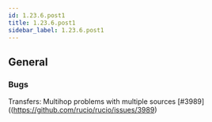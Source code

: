 ```yaml
---
id: 1.23.6.post1
title: 1.23.6.post1
sidebar_label: 1.23.6.post1
---
```


## General


### Bugs

Transfers: Multihop problems with multiple sources [#3989]((https://github.com/rucio/rucio/issues/3989)
